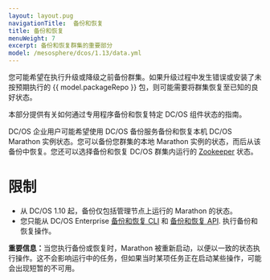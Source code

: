 ```yaml
---
layout: layout.pug
navigationTitle:  备份和恢复
title: 备份和恢复
menuWeight: 7
excerpt: 备份和恢复群集的重要部分
model: /mesosphere/dcos/1.13/data.yml
--- 
```


您可能希望在执行升级或降级之前备份群集。如果升级过程中发生错误或安装了未按预期执行的 {{ model.packageRepo }} 包，则可能需要将群集恢复至已知的良好状态。

本部分提供有关如何通过专用程序备份和恢复特定 DC/OS 组件状态的指南。

DC/OS 企业用户可能希望使用 DC/OS 备份服务备份和恢复本机 DC/OS Marathon 实例状态。您可以备份您群集的本地  Marathon 实例的状态，而后从该备份中恢复。您还可以选择备份和恢复 DC/OS 群集内运行的 [Zookeeper](/mesosphere/dcos/cn/1.13/administering-clusters/backup-and-restore/backup-restore-cli/#zookeeper-backup-and-restore) 状态。


# 限制

- 从 DC/OS 1.10 起，备份仅包括管理节点上运行的 Marathon 的状态。
- 您只能从 DC/OS Enterprise [备份和恢复 CLI](/mesosphere/dcos/cn/1.13/administering-clusters/backup-and-restore/backup-restore-cli/) 和 [备份和恢复 API](/mesosphere/dcos/cn/1.13/administering-clusters/backup-and-restore/backup-restore-api/). 执行备份和恢复操作。

<p class="message--important"><strong>重要信息：</strong>当您执行备份或恢复时，Marathon 被重新启动，以便以一致的状态执行操作。这不会影响运行中的任务，但如果当时某项任务正在启动某些操作，可能会出现短暂的不可用。</p>

